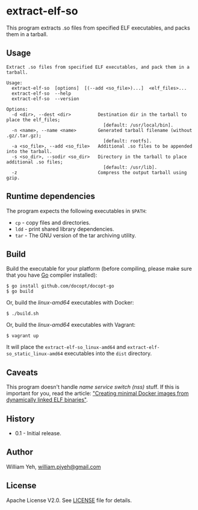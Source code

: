 extract-elf-so
==============

This program extracts .so files from specified ELF executables, and packs them in a tarball.



## Usage


```
Extract .so files from specified ELF executables, and pack them in a tarball.

Usage:
  extract-elf-so  [options]  [(--add <so_file>)...]  <elf_files>...
  extract-elf-so  --help
  extract-elf-so  --version

Options:
  -d <dir>, --dest <dir>          Destination dir in the tarball to place the elf_files;
                                    [default: /usr/local/bin].
  -n <name>, --name <name>        Generated tarball filename (without .gz/.tar.gz);
                                    [default: rootfs].
  -a <so_file>, --add <so_file>   Additional .so files to be appended into the tarball.
  -s <so_dir>, --sodir <so_dir>   Directory in the tarball to place additional .so files;
                                    [default: /usr/lib].
  -z                              Compress the output tarball using gzip.

```


## Runtime dependencies

The program expects the following executables in `$PATH`:

- `cp` - copy files and directories.
- `ldd` - print shared library dependencies.
- `tar` - The GNU version of the tar archiving utility.


## Build

Build the executable for your platform (before compiling, please make sure that you have [Go](https://golang.org/) compiler installed):

```
$ go install github.com/docopt/docopt-go
$ go build
```

Or, build the *linux-amd64* executables with Docker:

```
$ ./build.sh
```

Or, build the *linux-amd64* executables with Vagrant:

```
$ vagrant up
```

It will place the `extract-elf-so_linux-amd64` and `extract-elf-so_static_linux-amd64` executables into the `dist` directory.


## Caveats

This program doesn't handle *name service switch (nss)* stuff. If this is important for you, read the article: ["Creating minimal Docker images from dynamically linked ELF binaries"](http://blog.oddbit.com/2015/02/05/creating-minimal-docker-images/).


## History

- 0.1 - Initial release.

## Author

William Yeh, william.pjyeh@gmail.com

## License

Apache License V2.0.  See [LICENSE](LICENSE) file for details.
